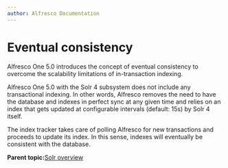```yaml
---
author: Alfresco Documentation
---
```


# Eventual consistency

Alfresco One 5.0 introduces the concept of eventual consistency to overcome the scalability limitations of in-transaction indexing.

Alfresco One 5.0 with the Solr 4 subsystem does not include any transactional indexing. In other words, Alfresco removes the need to have the database and indexes in perfect sync at any given time and relies on an index that gets updated at configurable intervals \(default: 15s\) by Solr 4 itself.

The index tracker takes care of polling Alfresco for new transactions and proceeds to update its index. In this sense, indexes will eventually be consistent with the database.

**Parent topic:**[Solr overview](../concepts/solr-overview.md)

